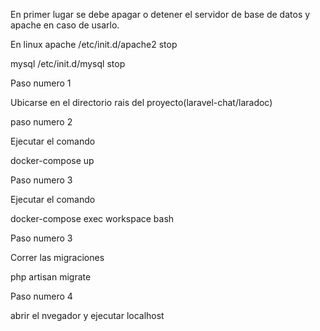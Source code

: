 En primer lugar se debe apagar o detener el servidor de base de datos y apache en caso de usarlo.

En linux apache /etc/init.d/apache2 stop

mysql /etc/init.d/mysql stop

Paso numero 1

Ubicarse en el directorio rais del proyecto(laravel-chat/laradoc)

paso numero 2

Ejecutar el comando

docker-compose up

Paso numero 3

Ejecutar el comando

docker-compose exec workspace bash

Paso numero 3

Correr las migraciones

php artisan migrate

Paso numero 4

abrir el nvegador y ejecutar localhost
